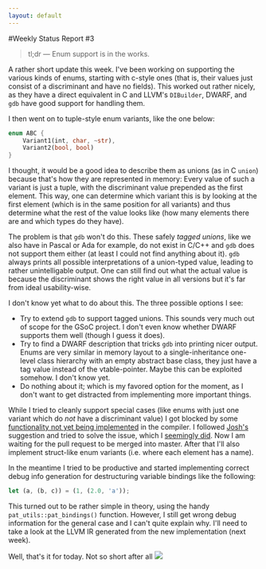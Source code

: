 ```yaml
---
layout: default
---
```


#Weekly Status Report #3

> tl;dr ― Enum support is in the works.

A rather short update this week. I've been working on supporting the various kinds of enums, starting with c-style ones (that is, their values just consist of a discriminant and have no fields). This worked out rather nicely, as they have a direct equivalent in C and LLVM's `DIBuilder`, DWARF, and `gdb` have good support for handling them.



I then went on to tuple-style enum variants, like the one below:

```rust
enum ABC {
	Variant1(int, char, ~str),
	Variant2(bool, bool)
}
```
I thought, it would be a good idea to describe them as unions (as in C `union`) because that's how they are represented in memory: Every value of such a variant is just a tuple, with the discriminant value prepended as the first element. This way, one can determine which variant this is by looking at the first element (which is in the same position for all variants) and thus determine what the rest of the value looks like (how many elements there are and which types do they have).

The problem is that `gdb` won't do this. These safely *tagged unions*, like we also have in Pascal or Ada for example, do not exist in C/C++ and `gdb` does not support them either (at least I could not find anything about it). `gdb` always prints all possible interpretations of a union-typed value, leading to rather unintelligable output. One can still find out what the actual value is because the discriminant shows the right value in all versions but it's far from ideal usability-wise.

I don't know yet what to do about this. The three possible options I see:
+ Try to extend `gdb` to support tagged unions. This sounds very much out of scope for the GSoC project. I don't even know whether DWARF supports them well (though I guess it does).
+ Try to find a DWARF description that tricks `gdb` into printing nicer output. Enums are very similar in memory layout to a single-inheritance one-level class hierarchy with an empty abstract base class, they just have a tag value instead of the vtable-pointer. Maybe this can be exploited somehow. I don't know yet.
+ Do nothing about it; which is my favored option for the moment, as I don't want to get distracted from implementing more important things.

While I tried to cleanly support special cases (like enums with just one variant which do *not* have a discriminant value) I got blocked by some [functionality not yet being implemented](https://github.com/mozilla/rust/issues/7527) in the compiler. I followed [Josh's](https://github.com/jdm) suggestion and tried to solve the issue, which I [seemingly did](https://github.com/mozilla/rust/pull/7557). Now I am waiting for the pull request to be merged into master. After that I'll also implement struct-like enum variants (i.e. where each element has a name).

In the meantime I tried to be productive and started implementing correct debug info generation for destructuring variable bindings like the following:
```rust
let (a, (b, c)) = (1, (2.0, 'a'));
```  
This turned out to be rather simple in theory, using the handy `pat_utils::pat_bindings()` function. However, I still get wrong debug information for the general case and I can't quite explain why. I'll need to take a look at the LLVM IR generated from the new implementation (next week).

Well, that's it for today. Not so short after all <img class="blackflower" src="{{site.url}}/images/flower-black.svg"></img>